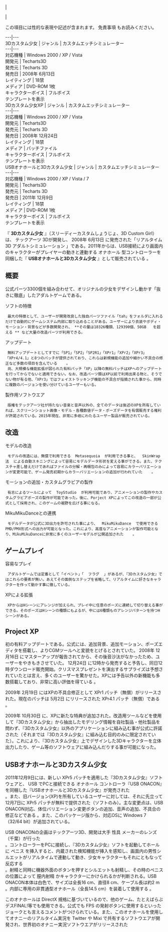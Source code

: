 |

|

この項目には性的な表現や記述が含まれます。  免責事項  もお読みください。  
  
---|---  
3Dカスタム少女  |  ジャンル  |  カスタムエッチシミュレーター   
---|---  
対応機種  |  Windows 2000  /  XP  /  Vista   
開発元  |  Techarts3D   
発売元  |  Techarts  3D   
発売日  |  2008年  6月13日   
レイティング  |  18禁   
メディア  |  DVD-ROM  1枚   
キャラクターボイス  |  フルボイス   
テンプレートを表示  
3Dカスタム少女XP  |  ジャンル  |  カスタムエッチシミュレーター   
---|---  
対応機種  |  Windows 2000  /  XP  /  Vista   
開発元  |  Techarts3D   
発売元  |  Techarts  3D   
発売日  |  2008年  12月24日   
レイティング  |  18禁   
メディア  |  パッチファイル   
キャラクターボイス  |  フルボイス   
テンプレートを表示  
USBオナホールと3Dカスタム少女  |  ジャンル  |  カスタムエッチシミュレーター   
---|---  
対応機種  |  Windows 2000  /  XP  /  Vista  /  7   
開発元  |  Techarts3D   
発売元  |  Techarts  3D   
発売日  |  2011年  12月9日   
レイティング  |  18禁   
メディア  |  DVD-ROM  1枚   
キャラクターボイス  |  フルボイス   
テンプレートを表示  
  
『 **3Dカスタム少女** 』（スリーディーカスタムしょうじょ、3D Custom Girl）は、  テックアーツ  3Dが開発し、  2008年
6月13日  に発売された「リアルタイム  3D  アダルトシミュレーション
」である。2011年からは、USB接続により画面内のキャラクターがプレイヤーの動きと連動する  オナホール  型コントローラーを同梱した『
**USBオナホールと3Dカスタム少女** 』として販売されている    。

##  概要  

公式パーツ3300個を組み合わせて、オリジナルの少女をデザインし動かす「抜きに徹底」したアダルトゲームである。

ソフトの特徴

     最大の特徴として、ユーザーが開発改良した独自パーツファイル「tah」をフォルダに入れるだけで自動的にゲームシステム内部に取り込めることがある。ユーザーにより衣装やボディ・モーション・背景などが多数開発され、 **その量は18326種類、129390個、50GB   を超える ** など大量の改造パーツが利用できる。 
アップデート

     無料アップデートとしてすでに「SP1」「SP2」「SP2R1」「XPr1」「XPr2」「XPr3」「XPr4/4.1」と8つのパッチが提供されており、これらは新規機能の追加や細かい不具合の修正など多数の項目を含んでいる    。 
     尚、大規模な機能拡張が図られた有料パッチ「XP」以降の無料パッチはXPへのアップデートを行ってからでないと適用できない。なお、改造パーツ類はXP以前で利用出来る物と、そうでない物が有る他、「XPr3」ではフェイストラッキング機能の不具合が指摘された事から、同時に複数のバージョンを使い分けているユーザーもいる。 

製作用ソフトウエア

     版権をテックアーツ社が持たない音楽と音声以外の、全てのデータは後述のXPを所有していれば、スクリーンショット画像・モデル・各種数値データ・ポーズデータを有償販売する権利が許諾されている。2015年現在、非常に多岐にわたるユーザー製品が販売されている。   

##  改造  

モデルの改造

     モデルの改造には、無償で利用できる  Metasequoia  が利用できる事と、  SkinWrap法  による自動スキニングによって容易にモデルデータ形状を変える事ができる。また、テクスチャ差し替えだけであればファイルの分解・再梱包のみによって容易にカラーバリエーションが変更可能で、ゲーム発売初期からカラーバリエーションの追加が行われていた    。 
モーションの追加・カスタムグラビアの製作

     有志によるツールによって  ToyStudio  が利用可能であり、アニメーションの製作やカスタムグラビアポーズの製作が可能であった。後に、Porject XPによってこの改造の一部が公式として採用され、このゲームの裾野を広げる事になる。 
MikuMikuDanceとの連携

     モデルデータが公式に3D出力を許可された事により、  MikuMikuDance  で使用できるPMD/PMX形式への出力が可能となった。これにより、高度なアニメーションが製作可能となり、MikuMikuDanceに非常に多くのユーザーモデルが公開追加された    。 

##  ゲームプレイ  

容易なプレイ

     アダルトゲームでは定番として「イベント」「  フラグ  」があるが、『3Dカスタム少女』ではこれらの要素が無い。あえてその面倒なステップを省略して、リアルタイムに好きなキャラクターを作って動かす事に徹している。 
XPによる拡張

     XPからはHシーンにアレンジが加えられ、プレイ中に任意のポーズに連続して切り替える事ができる。そのポーズはHシーンの種類にもよるが、中には6種類ものアレンジパターンを持つHシーンがある。 

##  Project XP  

初の有料アップデートである。公式には、追加背景、追加モーション、ポーズエディタを搭載し、よりCGMツールへと変貌をとげるとされていた。  2008年
12月16日  にマスターアップが報告されてから、その後音沙汰がなかったため、ユーザーをやきもきさせていた。  12月24日
に12時から発売すると予告し、同日12時ダウンロード販売開始。クリスマスプレゼントを演出するサプライズは予想されていたとは言え、多くのユーザーを驚かせた。XPには予告以外の新機能も多数搭載しており、非常に高い評価を得ている
  。

2009年  2月19日  にはXPの不具合修正として XPr1 パッチ（無償）がリリースされた。現在のパッチは  5月2日  にリリースされた
XPr4.1 パッチ（無償）である    。

2009年  10月30日
に、XPに新たな特典が追加された。改造用ツールなどを使用して『3Dカスタム少女』から抽出したモデリング情報を自社製品・他社製品を問わず、『3Dカスタム少女』以外のアプリケーションに組み込む事が公式に許諾された（それまでは『3Dカスタム少女』に組み込む目的のみに限定されていた）。これにより、『3Dカスタム少女』上でデザインした3Dキャラクターを立体出力したり、ゲーム等のソフトウェアに組み込んだりする事が可能になった。

##  USBオナホールと3Dカスタム少女  

2011年12月9日には、新しい XPr5 パッチを適用した『3Dカスタム少女』ソフトウェアと、  USB  でPCと接続できる  オナホール
コントローラ『USB ONACON』を同梱した『USBオナホールと3Dカスタム少女』が発売された  
。また、旧バージョン(XP)を所有しているユーザーに対しては、それに先立って12月7日に XPr5
パッチが無料で提供された（ソフトのみ）。主な変更点は、USB ONACON対応、体位バリエーション変更ボタンの追加、音声の追加、不具合の修正などである
  。また、このパッケージ版から、対応OSに  Windows 7  （32/64 bit）が追加されている。

USB ONACONの企画はテックアーツ3D、開発は大手  性具  メーカーのレンズ（千葉）が行った  
。コントローラーをPCに接続し、『3Dカスタム少女』ソフトを起動してホールに  ペニス
を挿入すると、内蔵された検知機能が挿入を感知し、画面内の男性シルエットがリアルタイムで連動して動き、少女キャラクターもそれにともなって反応する  
。射精と同時に機器外面のボタンを押すとシルエットも射精し、その時のペニスの位置によって  膣内射精  かキャラクターにかけられるかが判断される。USB
ONACON本体は白色で、サイズは全長16 cm、直径8 cm、ケーブル長は約2 m    。内部に専用の非貫通型オナホール（全長14.5
cm）を装着して使用する    。

このオナホールは  DirectX  規格に基づいているので、他のゲーム、たとえばらぶデスFINAL!等でも使用できる。公式でも  FPS
の発射ボタンに使用するといったジョークとも言えるコメントがつけられている。また、このオナホールを使用してオナニーのリアルタイム実況を  Twitter  や
Mixi  で共有するソフトウエアが開発され、世界初のオナニー実況ソフトウエアがリリースされた  

